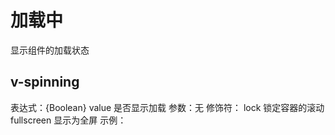 # 加载中

显示组件的加载状态

## v-spinning

表达式：{Boolean} value 是否显示加载
参数：无
修饰符：
lock 锁定容器的滚动
fullscreen 显示为全屏
示例：
<template>
<el-button v-spinning.lock="true" style="width: 200px; height: 50px; position: relative;" type="success">加载中</el-button>
</template>
